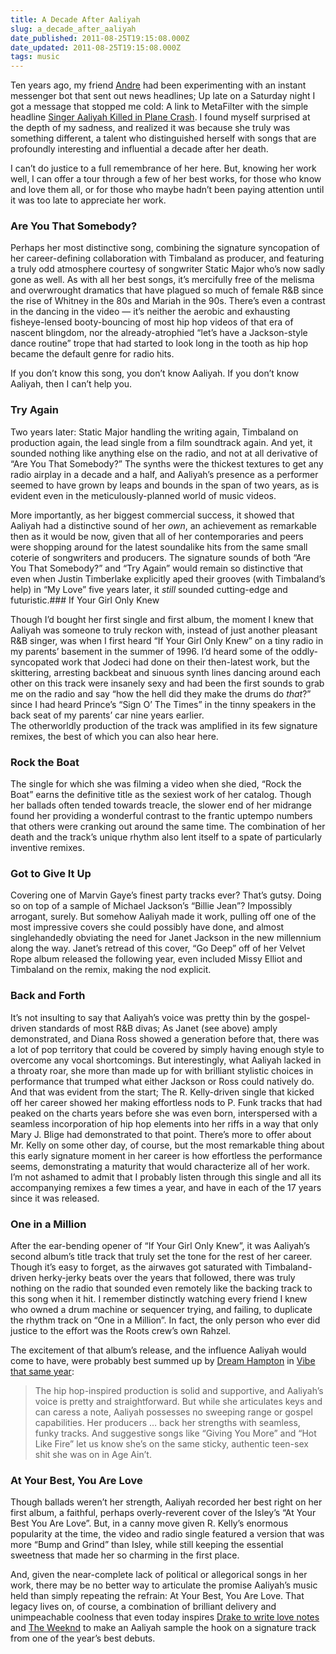 ```yaml
---
title: A Decade After Aaliyah
slug: a_decade_after_aaliyah
date_published: 2011-08-25T19:15:08.000Z
date_updated: 2011-08-25T19:15:08.000Z
tags: music
---
```


Ten years ago, my friend [Andre](http://torrez.org/) had been experimenting with an instant messenger bot that sent out news headlines; Up late on a Saturday night I got a message that stopped me cold: A link to MetaFilter with the simple headline [Singer Aaliyah Killed in Plane Crash](http://www.metafilter.com/9647/Singer-Aaliyah-Killed-in-Plane-Crash). I found myself surprised at the depth of my sadness, and realized it was because she truly was something different, a talent who distinguished herself with songs that are profoundly interesting and influential a decade after her death.

I can’t do justice to a full remembrance of her here. But, knowing her work well, I can offer a tour through a few of her best works, for those who know and love them all, or for those who maybe hadn’t been paying attention until it was too late to appreciate her work.

### Are You That Somebody?

Perhaps her most distinctive song, combining the signature syncopation of her career-defining collaboration with Timbaland as producer, and featuring a truly odd atmosphere courtesy of songwriter Static Major who’s now sadly gone as well. As with all her best songs, it’s mercifully free of the melisma and overwrought dramatics that have plagued so much of female R&B since the rise of Whitney in the 80s and Mariah in the 90s. There’s even a contrast in the dancing in the video — it’s neither the aerobic and exhausting fisheye-lensed booty-bouncing of most hip hop videos of that era of nascent blingdom, nor the already-atrophied “let’s have a Jackson-style dance routine” trope that had started to look long in the tooth as hip hop became the default genre for radio hits.

If you don’t know this song, you don’t know Aaliyah. If you don’t know Aaliyah, then I can’t help you.

### Try Again

Two years later: Static Major handling the writing again, Timbaland on production again, the lead single from a film soundtrack again. And yet, it sounded nothing like anything else on the radio, and not at all derivative of “Are You That Somebody?” The synths were the thickest textures to get any radio airplay in a decade and a half, and Aaliyah’s presence as a performer seemed to have grown by leaps and bounds in the span of two years, as is evident even in the meticulously-planned world of music videos.

More importantly, as her biggest commercial success, it showed that Aaliyah had a distinctive sound of her *own*, an achievement as remarkable then as it would be now, given that all of her contemporaries and peers were shopping around for the latest soundalike hits from the same small coterie of songwriters and producers. The signature sounds of both “Are You That Somebody?” and “Try Again” would remain so distinctive that even when Justin Timberlake explicitly aped their grooves (with Timbaland’s help) in “My Love” five years later, it *still* sounded cutting-edge and futuristic.### If Your Girl Only Knew
  
 Though I’d bought her first single and first album, the moment I knew that Aaliyah was someone to truly reckon with, instead of just another pleasant R&B singer, was when I first heard “If Your Girl Only Knew” on a tiny radio in my parents’ basement in the summer of 1996. I’d heard some of the oddly-syncopated work that Jodeci had done on their then-latest work, but the skittering, arresting backbeat and sinuous synth lines dancing around each other on this track were insanely sexy and had been the first sounds to grab me on the radio and say “how the hell did they make the drums do *that*?” since I had heard Prince’s “Sign O’ The Times” in the tinny speakers in the back seat of my parents’ car nine years earlier.  
 The otherworldly production of the track was amplified in its few signature remixes, the best of which you can also hear here.  

### Rock the Boat

The single for which she was filming a video when she died, “Rock the Boat” earns the definitive title as the sexiest work of her catalog. Though her ballads often tended towards treacle, the slower end of her midrange found her providing a wonderful contrast to the frantic uptempo numbers that others were cranking out around the same time. The combination of her death and the track’s unique rhythm also lent itself to a spate of particularly inventive remixes.

### Got to Give It Up

Covering one of Marvin Gaye’s finest party tracks ever? That’s gutsy. Doing so on top of a sample of Michael Jackson’s “Billie Jean”? Impossibly arrogant, surely. But somehow Aaliyah made it work, pulling off one of the most impressive covers she could possibly have done, and almost singlehandedly obviating the need for Janet Jackson in the new millennium along the way. Janet’s retread of this cover, “Go Deep” off of her Velvet Rope album released the following year, even included Missy Elliot and Timbaland on the remix, making the nod explicit.

### Back and Forth
  
 It’s not insulting to say that Aaliyah’s voice was pretty thin by the gospel-driven standards of most R&B divas; As Janet (see above) amply demonstrated, and Diana Ross showed a generation before that, there was a lot of pop territory that could be covered by simply having enough style to overcome any vocal shortcomings. But interestingly, what Aaliyah lacked in a throaty roar, she more than made up for with brilliant stylistic choices in performance that trumped what either Jackson or Ross could natively do.  
 And that was evident from the start; The R. Kelly-driven single that kicked off her career showed her making effortless nods to P. Funk tracks that had peaked on the charts years before she was even born, interspersed with a seamless incorporation of hip hop elements into her riffs in a way that only Mary J. Blige had demonstrated to that point. There’s more to offer about Mr. Kelly on some other day, of course, but the most remarkable thing about this early signature moment in her career is how effortless the performance seems, demonstrating a maturity that would characterize all of her work.  
 I’m not ashamed to admit that I probably listen through this single and all its accompanying remixes a few times a year, and have in each of the 17 years since it was released.

### One in a Million

After the ear-bending opener of “If Your Girl Only Knew”, it was Aaliyah’s second album’s title track that truly set the tone for the rest of her career. Though it’s easy to forget, as the airwaves got saturated with Timbaland-driven herky-jerky beats over the years that followed, there was truly nothing on the radio that sounded even remotely like the backing track to this song when it hit. I remember distinctly watching every friend I knew who owned a drum machine or sequencer trying, and failing, to duplicate the rhythm track on “One in a Million”. In fact, the only person who ever did justice to the effort was the Roots crew’s own Rahzel.
  
 The excitement of that album’s release, and the influence Aaliyah would come to have, were probably best summed up by [Dream Hampton](http://www.dreamhampton.com/) in [Vibe that same year](http://books.google.com/books?id=4SsEAAAAMBAJ&lpg=PP1&pg=PA133#v=onepage&q&f=false):

> The hip hop-inspired production is solid and supportive, and Aaliyah’s voice is pretty and straightforward. But while she articulates keys and can caress a note, Aaliyah possesses no sweeping range or gospel capabilities. Her producers … back her strengths with seamless, funky tracks. And suggestive songs like “Giving You More” and “Hot Like Fire” let us know she’s on the same sticky, authentic teen-sex shit she was on in Age Ain’t.

### At Your Best, You Are Love

Though ballads weren’t her strength, Aaliyah recorded her best right on her first album, a faithful, perhaps overly-reverent cover of the Isley’s “At Your Best You Are Love”. But, in a canny move given R. Kelly’s enormous popularity at the time, the video and radio single featured a version that was more “Bump and Grind” than Isley, while still keeping the essential sweetness that made her so charming in the first place.

And, given the near-complete lack of political or allegorical songs in her work, there may be no better way to articulate the promise Aaliyah’s music held than simply repeating the refrain: At Your Best, You Are Love. That legacy lives on, of course, a combination of brilliant delivery and unimpeachable coolness that even today inspires [Drake to write love notes](http://rapradar.com/2010/08/25/rr-guest-blog-drakes-letter-to-aaliyah/) and [The Weeknd](http://the-weeknd.com/) to make an Aaliyah sample the hook on a signature track from one of the year’s best debuts.
